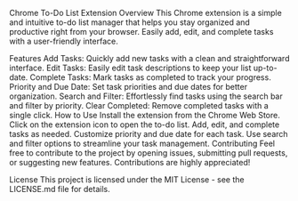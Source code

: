Chrome To-Do List Extension
Overview
This Chrome extension is a simple and intuitive to-do list manager that helps you stay organized and productive right from your browser. Easily add, edit, and complete tasks with a user-friendly interface.

Features
Add Tasks: Quickly add new tasks with a clean and straightforward interface.
Edit Tasks: Easily edit task descriptions to keep your list up-to-date.
Complete Tasks: Mark tasks as completed to track your progress.
Priority and Due Date: Set task priorities and due dates for better organization.
Search and Filter: Effortlessly find tasks using the search bar and filter by priority.
Clear Completed: Remove completed tasks with a single click.
How to Use
Install the extension from the Chrome Web Store.
Click on the extension icon to open the to-do list.
Add, edit, and complete tasks as needed.
Customize priority and due date for each task.
Use search and filter options to streamline your task management.
Contributing
Feel free to contribute to the project by opening issues, submitting pull requests, or suggesting new features. Contributions are highly appreciated!

License
This project is licensed under the MIT License - see the LICENSE.md file for details.

